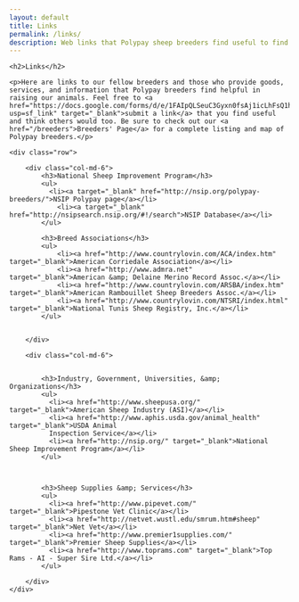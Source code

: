 ```yaml
---
layout: default
title: Links
permalink: /links/
description: Web links that Polypay sheep breeders find useful to find other breeders and supplies that they need to maintain their flocks.
---
```


<div class="links">

	<h2>Links</h2>

	<p>Here are links to our fellow breeders and those who provide goods, services, and information that Polypay breeders find helpful in raising our animals. Feel free to <a href="https://docs.google.com/forms/d/e/1FAIpQLSeuC3Gyxn0fsAj1icLhFsQ1hkmV0qPn39RYiIsbhioGmy_Vpg/viewform?usp=sf_link" target="_blank">submit a link</a> that you find useful and think others would too. Be sure to check out our <a href="/breeders">Breeders' Page</a> for a complete listing and map of Polypay breeders.</p> 

	<div class="row">

		<div class="col-md-6">
			<h3>National Sheep Improvement Program</h3>
			<ul>
			  <li><a target="_blank" href="http://nsip.org/polypay-breeders/">NSIP Polypay page</a></li>
				<li><a target="_blank" href="http://nsipsearch.nsip.org/#!/search">NSIP Database</a></li>
			</ul>

			<h3>Breed Associations</h3>
			<ul>
				<li><a href="http://www.countrylovin.com/ACA/index.htm" target="_blank">American Corriedale Association</a></li>
				<li><a href="http://www.admra.net" target="_blank">American &amp; Delaine Merino Record Assoc.</a></li>
				<li><a href="http://www.countrylovin.com/ARSBA/index.htm" target="_blank">American Rambouillet Sheep Breeders Assoc.</a></li>
				<li><a href="http://www.countrylovin.com/NTSRI/index.html" target="_blank">National Tunis Sheep Registry, Inc.</a></li>
			</ul>


		</div>

		<div class="col-md-6">


			<h3>Industry, Government, Universities, &amp; Organizations</h3>
			<ul>
			  <li><a href="http://www.sheepusa.org/" target="_blank">American Sheep Industry (ASI)</a></li>
			  <li><a href="http://www.aphis.usda.gov/animal_health" target="_blank">USDA Animal
			  Inspection Service</a></li>
			  <li><a href="http://nsip.org/" target="_blank">National Sheep Improvement Program</a></li>
			</ul>



			<h3>Sheep Supplies &amp; Services</h3>
			<ul>
			  <li><a href="http://www.pipevet.com/" target="_blank">Pipestone Vet Clinic</a></li>
			  <li><a href="http://netvet.wustl.edu/smrum.htm#sheep" target="_blank">Net Vet</a></li>
			  <li><a href="http://www.premier1supplies.com/" target="_blank">Premier Sheep Supplies</a></li>
			  <li><a href="http://www.toprams.com" target="_blank">Top Rams - AI - Super Sire Ltd.</a></li>
			</ul>

		</div>
	</div>
</div>
